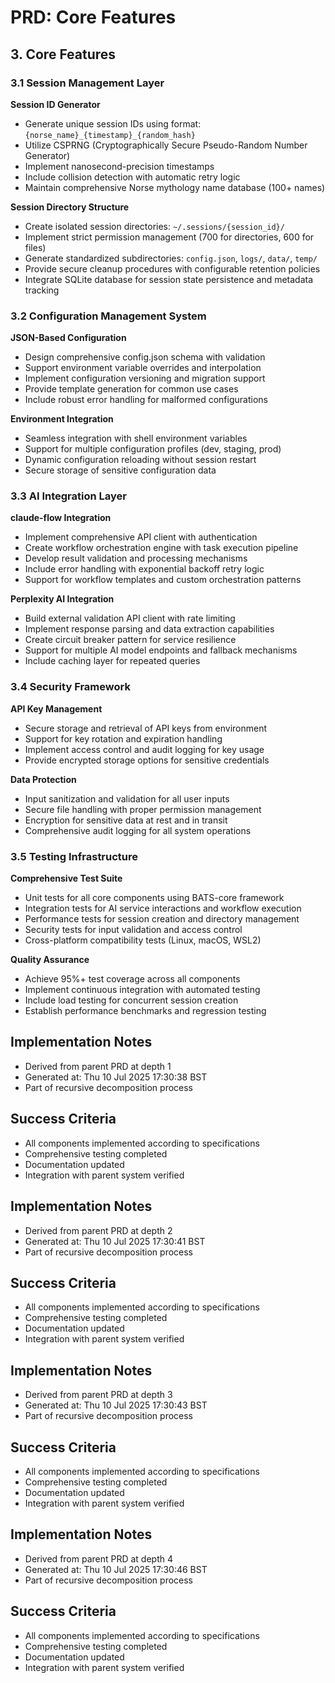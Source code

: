 # PRD: Core Features

## 3. Core Features

### 3.1 Session Management Layer
**Session ID Generator**
- Generate unique session IDs using format: `{norse_name}_{timestamp}_{random_hash}`
- Utilize CSPRNG (Cryptographically Secure Pseudo-Random Number Generator)
- Implement nanosecond-precision timestamps
- Include collision detection with automatic retry logic
- Maintain comprehensive Norse mythology name database (100+ names)

**Session Directory Structure**
- Create isolated session directories: `~/.sessions/{session_id}/`
- Implement strict permission management (700 for directories, 600 for files)
- Generate standardized subdirectories: `config.json`, `logs/`, `data/`, `temp/`
- Provide secure cleanup procedures with configurable retention policies
- Integrate SQLite database for session state persistence and metadata tracking

### 3.2 Configuration Management System
**JSON-Based Configuration**
- Design comprehensive config.json schema with validation
- Support environment variable overrides and interpolation
- Implement configuration versioning and migration support
- Provide template generation for common use cases
- Include robust error handling for malformed configurations

**Environment Integration**
- Seamless integration with shell environment variables
- Support for multiple configuration profiles (dev, staging, prod)
- Dynamic configuration reloading without session restart
- Secure storage of sensitive configuration data

### 3.3 AI Integration Layer
**claude-flow Integration**
- Implement comprehensive API client with authentication
- Create workflow orchestration engine with task execution pipeline
- Develop result validation and processing mechanisms
- Include error handling with exponential backoff retry logic
- Support for workflow templates and custom orchestration patterns

**Perplexity AI Integration**
- Build external validation API client with rate limiting
- Implement response parsing and data extraction capabilities
- Create circuit breaker pattern for service resilience
- Support for multiple AI model endpoints and fallback mechanisms
- Include caching layer for repeated queries

### 3.4 Security Framework
**API Key Management**
- Secure storage and retrieval of API keys from environment
- Support for key rotation and expiration handling
- Implement access control and audit logging for key usage
- Provide encrypted storage options for sensitive credentials

**Data Protection**
- Input sanitization and validation for all user inputs
- Secure file handling with proper permission management
- Encryption for sensitive data at rest and in transit
- Comprehensive audit logging for all system operations

### 3.5 Testing Infrastructure
**Comprehensive Test Suite**
- Unit tests for all core components using BATS-core framework
- Integration tests for AI service interactions and workflow execution
- Performance tests for session creation and directory management
- Security tests for input validation and access control
- Cross-platform compatibility tests (Linux, macOS, WSL2)

**Quality Assurance**
- Achieve 95%+ test coverage across all components
- Implement continuous integration with automated testing
- Include load testing for concurrent session creation
- Establish performance benchmarks and regression testing


## Implementation Notes
- Derived from parent PRD at depth 1
- Generated at: Thu 10 Jul 2025 17:30:38 BST
- Part of recursive decomposition process

## Success Criteria
- All components implemented according to specifications
- Comprehensive testing completed
- Documentation updated
- Integration with parent system verified

## Implementation Notes
- Derived from parent PRD at depth 2
- Generated at: Thu 10 Jul 2025 17:30:41 BST
- Part of recursive decomposition process

## Success Criteria
- All components implemented according to specifications
- Comprehensive testing completed
- Documentation updated
- Integration with parent system verified

## Implementation Notes
- Derived from parent PRD at depth 3
- Generated at: Thu 10 Jul 2025 17:30:43 BST
- Part of recursive decomposition process

## Success Criteria
- All components implemented according to specifications
- Comprehensive testing completed
- Documentation updated
- Integration with parent system verified

## Implementation Notes
- Derived from parent PRD at depth 4
- Generated at: Thu 10 Jul 2025 17:30:46 BST
- Part of recursive decomposition process

## Success Criteria
- All components implemented according to specifications
- Comprehensive testing completed
- Documentation updated
- Integration with parent system verified
